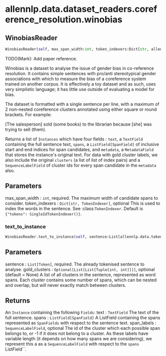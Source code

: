 # allennlp.data.dataset_readers.coreference_resolution.winobias

## WinobiasReader
```python
WinobiasReader(self, max_span_width:int, token_indexers:Dict[str, allennlp.data.token_indexers.token_indexer.TokenIndexer]=None, lazy:bool=False) -> None
```

TODO(Mark): Add paper reference.

Winobias is a dataset to analyse the issue of gender bias in co-reference
resolution. It contains simple sentences with pro/anti stereotypical gender
associations with which to measure the bias of a coreference system trained
on another corpus. It is effectively a toy dataset and as such, uses very
simplistic language; it has little use outside of evaluating a model for bias.

The dataset is formatted with a single sentence per line, with a maximum of 2
non-nested coreference clusters annotated using either square or round brackets.
For example:

[The salesperson] sold (some books) to the librarian because [she] was trying to sell (them).


Returns a list of ``Instances`` which have four fields : ``text``, a ``TextField``
containing the full sentence text, ``spans``, a ``ListField[SpanField]`` of inclusive start and
end indices for span candidates, and ``metadata``, a ``MetadataField`` that stores the instance's
original text. For data with gold cluster labels, we also include the original ``clusters``
(a list of list of index pairs) and a ``SequenceLabelField`` of cluster ids for every span
candidate in the ``metadata`` also.

Parameters
----------
max_span_width : ``int``, required.
    The maximum width of candidate spans to consider.
token_indexers : ``Dict[str, TokenIndexer]``, optional
    This is used to index the words in the sentence.  See :class:`TokenIndexer`.
    Default is ``{"tokens": SingleIdTokenIndexer()}``.

### text_to_instance
```python
WinobiasReader.text_to_instance(self, sentence:List[allennlp.data.tokenizers.token.Token], gold_clusters:Union[List[List[Tuple[int, int]]], NoneType]=None) -> allennlp.data.instance.Instance
```

Parameters
----------
sentence : ``List[Token]``, required.
    The already tokenised sentence to analyse.
gold_clusters : ``Optional[List[List[Tuple[int, int]]]]``, optional (default = None)
    A list of all clusters in the sentence, represented as word spans. Each cluster
    contains some number of spans, which can be nested and overlap, but will never
    exactly match between clusters.

Returns
-------
An ``Instance`` containing the following ``Fields``:
    text : ``TextField``
        The text of the full sentence.
    spans : ``ListField[SpanField]``
        A ListField containing the spans represented as ``SpanFields``
        with respect to the sentence text.
    span_labels : ``SequenceLabelField``, optional
        The id of the cluster which each possible span belongs to, or -1 if it does
         not belong to a cluster. As these labels have variable length (it depends on
         how many spans we are considering), we represent this a as a ``SequenceLabelField``
         with respect to the ``spans ``ListField``.

